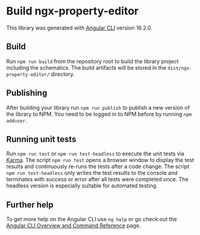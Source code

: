 # Build ngx-property-editor

This library was generated with [Angular CLI](https://github.com/angular/angular-cli) version 16.2.0.

## Build

Run `npm run build` from the repository root to build the library project including the schematics. The build artifacts will be stored in the `dist/ngx-property-editor/` directory.

## Publishing

After building your library run `npm run publish` to publish a new version of the library to NPM. You need to be logged in to NPM before by running `npm adduser`.

## Running unit tests

Run `npm run test` or `npm run test-headless` to execute the unit tests via [Karma](https://karma-runner.github.io).
The script `npm run test` opens a browser window to display the test results and continuously re-runs the tests after a code change.
The script `npm run test-headless` only writes the test results to the console and terminates with success or error after all tests were completed once. The headless version is especially suitable for automated testing.

## Further help

To get more help on the Angular CLI use `ng help` or go check out the [Angular CLI Overview and Command Reference](https://angular.io/cli) page.

